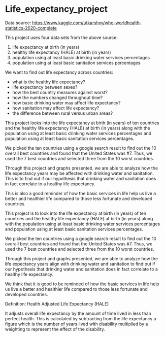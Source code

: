 # Life_expectancy_project

Data source: https://www.kaggle.com/utkarshxy/who-worldhealth-statistics-2020-complete


This project uses four data sets from the above source:

1) life expectancy at birth (in years) 
2) healthy life expectancy (HALE) at birth (in years) 
3) population using at least basic drinking water services percentages
4) population using at least basic sanitation services percentages

We want to find out life expectancy across countries:
- what is the healthy life expectancy?
- life expectancy between sexes?
- how the best country measures against worst?
- how the numbers changed throughout time?
- how basic drinking water may affect life expectancy?
- how sanitation may affect life expectancy?
- the difference between rural versus urban areas?

This project looks into the life expectancy at birth (in years) of ten countries and the healthy life expectancy (HALE) at birth (in years) along with the population using at least basic drinking water services percentages and population using at least basic sanitation services percentages. 

We picked the ten countries using a google search result to find out the 10 overall best countries and found that the United States was #7. Thus, we used the 7 best countries and selected three from the 10 worst countries. 

Through this project and graphs presented, we are able to analyze how the life expectancy years may be affected with drinking water and sanitation. This is to find out if our hypothesis that drinking water and sanitation does in fact correlate to a healthy life expectancy.

This is also a good reminder of how the basic services in life help us live a better and healthier life compared to those less fortunate and developed countries. 

This project is to look into the life expectancy at birth (in years) of ten countries and the healthy life expectancy (HALE) at birth (in years) along with the population using at least basic drinking water services percentages and population using at least basic sanitation services percentages. 

We picked the ten countries using a google search result to find out the 10 overall best countries and found that the United States was #7. Thus, we used the 7 best countries and selected three from the 10 worst countries. 

Through this project and graphs presented, we are able to analyze how the life expectancy years align with drinking water and sanitation to find out if our hypothesis that drinking water and sanitation does in fact correlate to a healthy life expectancy.

We think that it is good to be reminded of how the basic services in life help us live a better and healthier life compared to those less fortunate and developed countries. 

Definition: Health Adjusted Life Expectancy (HALE)

It adjusts overall life expectancy by the amount of time lived in less than perfect health. This is calculated by subtracting from the life expectancy a figure which is the number of years lived with disability multiplied by a weighting to represent the effect of the disability.
